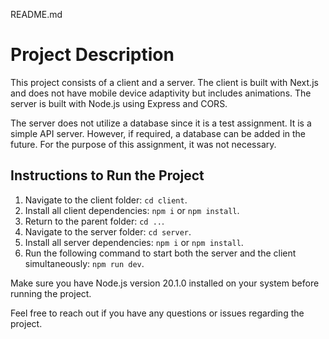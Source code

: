 README.md

# Project Description

This project consists of a client and a server. The client is built with Next.js and does not have mobile device adaptivity but includes animations. The server is built with Node.js using Express and CORS.

The server does not utilize a database since it is a test assignment. It is a simple API server. However, if required, a database can be added in the future. For the purpose of this assignment, it was not necessary.

## Instructions to Run the Project

1. Navigate to the client folder: `cd client`.
2. Install all client dependencies: `npm i` or `npm install`.
3. Return to the parent folder: `cd ..`.
4. Navigate to the server folder: `cd server`.
5. Install all server dependencies: `npm i` or `npm install`.
6. Run the following command to start both the server and the client simultaneously: `npm run dev`.

Make sure you have Node.js version 20.1.0 installed on your system before running the project.

Feel free to reach out if you have any questions or issues regarding the project.
